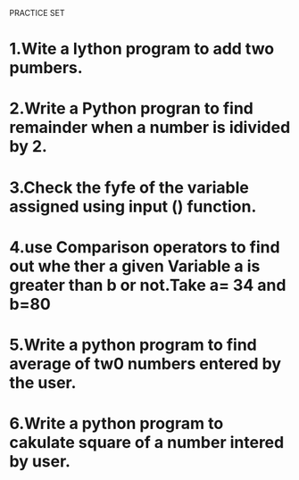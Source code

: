 PRACTICE SET
# 1.Wite a lython program to add two pumbers.
# 2.Write a Python progran to find remainder when a number is idivided by 2.
# 3.Check the fyfe of the variable assigned using input () function.
# 4.use Comparison operators to find out whe ther a given Variable a is greater than b or not.Take a= 34 and b=80
# 5.Write a python program to find average of tw0 numbers entered by the user.
# 6.Write a python program to cakulate square of a number intered by user.